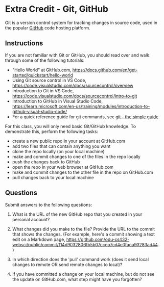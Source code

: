 # Extra Credit - Git, GitHub

Git is a version control system for tracking changes in source code, used in the popular [GitHub](https://github.com/) code hosting platform.

## Instructions

If you are not familiar with Git or GitHub, you should read over and walk through some of the following tutorials:

* "Hello World" at GitHub.com, https://docs.github.com/en/get-started/quickstart/hello-world
* Using Git source control in VS Code, https://code.visualstudio.com/docs/sourcecontrol/overview
* Introduction to Git in VS Code, https://code.visualstudio.com/docs/sourcecontrol/intro-to-git
* Introduction to GitHub in Visual Studio Code, https://learn.microsoft.com/en-us/training/modules/introduction-to-github-visual-studio-code/
* For a quick reference guide for git commands, see [git - the simple guide](https://rogerdudler.github.io/git-guide/)

For this class, you will only need basic Git/GitHub knowledge. To demonstrate this, perform the following tasks:

* create a new public repo in your account at GitHub.com
* add two files that can contain anything you want
* clone the repo locally (on your local machine)
* make and commit changes to one of the files in the repo locally
* push the changes back to GitHub
* open the repo in your web browser at GitHub.com
* make and commit changes to the other file in the repo on GitHub.com
* pull changes back to your local machine

## Questions

Submit answers to the following questions:

1. What is the URL of the new GitHub repo that you created in your personal account?

1. What changes did you make to the file?  Provide the URL to the commit that shows the changes.  (For example, here's a commit showing a text edit on a Markdown page, <https://github.com/odu-cs432-websci/public/commit/f14d9032806fb5b07ccea7cd4c0faca93283ad44>.) 

1. In which direction does the 'pull' command work (does it send local changes to remote OR send remote changes to local)?

1. If you have committed a change on your local machine, but do not see the update on GitHub.com, what step might have you forgotten?
